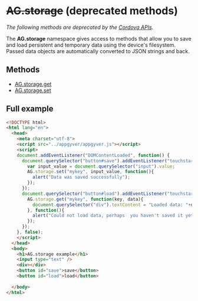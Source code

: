 # ~~AG.storage~~ (deprecated methods)

*The following methods are deprecated by the [Cordova APIs](http://docs.phonegap.com).*

The **AG.storage** namespace gives access to methods that allow you to save and load persistent and temporary data using the device's filesystem. Passed data objects are automatically converted to JSON strings and back.

## Methods

* [AG.storage.get](methods/get.md)
* [AG.storage.set](methods/set.md)

## Full example

```html
<!DOCTYPE html>
<html lang="en">
  <head>
    <meta charset="utf-8">
    <script src="../appgyver/appgyver.js"></script>
    <script>
    document.addEventListener("DOMContentLoaded", function() {
      document.querySelector("button#save").addEventListener("touchstart", function(){
        var input_value = document.querySelector("input").value;
        AG.storage.set("mykey", input_value, function(){
          alert("Data was saved successfully");
        });
      });
      document.querySelector("button#load").addEventListener("touchstart", function(){
        AG.storage.get("mykey", function(key, data){
          document.querySelector("div").textContent = "Loaded data: "+data;
        }, function(){
          alert("Could not load data, perhaps  you haven't saved it yet?");
        });
      });
    }, false);
    </script>
  </head>
  <body>
    <h1>AG.storage example</h1>
    <input type="text" />
    <div></div>
    <button id="save">save</button>
    <button id="load">load</button>
 
  </body>
</html>
```